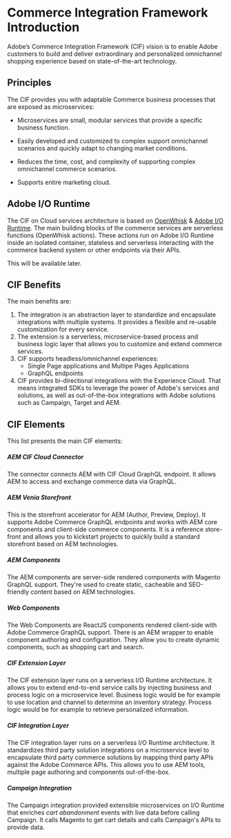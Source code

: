 # Commerce Integration Framework Introduction

Adobe’s Commerce Integration Framework (CIF) vision is to enable Adobe customers to build and deliver extraordinary and personalized omnichannel shopping experience based on state-of-the-art technology.

## Principles

The CIF provides you with adaptable Commerce business processes that are exposed as microservices:

*  Microservices are small, modular services that provide a specific business function.  

*  Easily developed and customized to complex support omnichannel scenarios and quickly adapt to changing market conditions. 

*  Reduces the time, cost, and complexity of supporting complex omnichannel commerce scenarios.

*  Supports entire marketing cloud.



## Adobe I/O Runtime

The CIF on Cloud services architecture is based on [OpenWhisk](https://openwhisk.apache.org) & [Adobe I/O Runtime](https://www.adobe.io/apis/cloudplatform/runtime.html). The main building blocks of the commerce services are serverless functions (OpenWhisk actions). These actions run on Adobe I/O Runtime inside an isolated container, stateless and serverless interacting with the commerce backend system or other endpoints via their APIs. 

This will be available later.


## CIF Benefits

The main benefits are: 

1. The integration is an abstraction layer to standardize and encapsulate integrations with multiple systems. It provides a flexible and re-usable customization for every service.
2. The extension is a serverless, microservice-based process and business logic layer that allows you to customize and extend commerce services.
3. CIF supports headless/omnichannel experiences:
    * Single Page applications and Multipe Pages Applications
    * GraphQL endpoints
4. CIF provides bi-directional integrations with the Experience Cloud. That means integrated SDKs to leverage the power of Adobe's services and solutions, as well as out-of-the-box integrations with Adobe solutions such as Campaign, Target and AEM.

## CIF Elements

This list presents the main CIF elements:

##### AEM CIF Cloud Connector
The connector connects AEM with CIF Cloud GraphQL endpoint. It allows AEM to access and exchange commerce data via GraphQL.

##### AEM Venia Storefront
This is the storefront accelerator for AEM (Author, Preview, Deploy). It supports Adobe Commerce GraphQL endpoints and works with AEM core components and client-side commerce components.
It is a reference store-front and allows you to kickstart projects to quickly build a standard storefront based on AEM technologies.

##### AEM Components

The AEM components are server-side rendered components with Magento GraphQL support. They're used to create static, cacheable and SEO-friendly content based on AEM technologies.

##### Web Components

The Web Components are ReactJS components rendered client-side with Adobe Commerce GraphQL support. There is an AEM wrapper to enable component authoring and configuration. They allow you to create dynamic components, such as shopping cart and search.

##### CIF Extension Layer

The CIF extension layer runs on a serverless I/O Runtime architecture. It allows you to extend end-to-end service calls by injecting business and process logic on a microservice level. Business logic would be for example to use location and channel to determine an inventory strategy. Process logic would be for example to retrieve personalized information.

##### CIF Integration Layer

The CIF integration layer runs on a serverless I/O Runtime architecture. It standardizes third party solution integrations on a microservice level to encapsulate third party commerce solutions by mapping third party APIs against the Adobe Commerce APIs. This allows you to use AEM tools, multiple page authoring and components out-of-the-box.

##### Campaign Integration

The Campaign integration provided extensible microservices on I/O Runtime that enriches *cart abandonment* events with live data before calling Campaign. It calls Magento to get cart details and calls Campaign's APIs to provide data.
